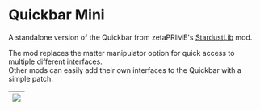 # Quickbar Mini
A standalone version of the Quickbar from zetaPRIME's [StardustLib](https://github.com/zetaPRIME/sb.StardustSuite) mod.

The mod replaces the matter manipulator option for quick access to multiple different interfaces.  
Other mods can easily add their own interfaces to the Quickbar with a simple patch.

| ![](https://i.imgur.com/gQLxJlD.png) |
|---|

